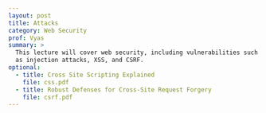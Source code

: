 ```yaml
---
layout: post
title: Attacks 
category: Web Security 
prof: Vyas
summary: >
  This lecture will cover web security, including vulnerabilities such 
  as injection attacks, XSS, and CSRF.
optional:
  - title: Cross Site Scripting Explained 
    file: css.pdf
  - title: Robust Defenses for Cross-Site Request Forgery
    file: csrf.pdf
---
```


